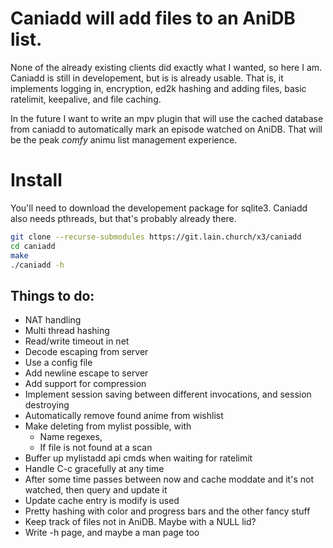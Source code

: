 # Caniadd will add files to an AniDB list.

None of the already existing clients did exactly what I wanted, so here I am.
Caniadd is still in developement, but is is already usable.
That is, it implements logging in, encryption, ed2k hashing and adding files, basic ratelimit, keepalive, and file caching.

In the future I want to write an mpv plugin that will use the cached database from caniadd to automatically mark an episode watched on AniDB.
That will be the peak *comfy* animu list management experience.

# Install

You'll need to download the developement package for sqlite3.
Caniadd also needs pthreads, but that's probably already there.

```bash
git clone --recurse-submodules https://git.lain.church/x3/caniadd
cd caniadd
make
./caniadd -h
```

## Things to do:
- NAT handling
- Multi thread hashing
- Read/write timeout in net
- Decode escaping from server
- Use a config file
- Add newline escape to server
- Add support for compression
- Implement session saving between different invocations, and session destroying
- Automatically remove found anime from wishlist
- Make deleting from mylist possible, with
  - Name regexes,
  - If file is not found at a scan
- Buffer up mylistadd api cmds when waiting for ratelimit
- Handle C-c gracefully at any time
- After some time passes between now and cache moddate and it's not watched, then query and update it
- Update cache entry is modify is used
- Pretty hashing with color and progress bars and the other fancy stuff
- Keep track of files not in AniDB. Maybe with a NULL lid?
- Write -h page, and maybe a man page too
